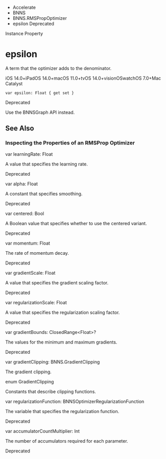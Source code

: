 

- Accelerate
- BNNS
- BNNS.RMSPropOptimizer
-  epsilon Deprecated

Instance Property

# epsilon

A term that the optimizer adds to the denominator.

iOS 14.0+iPadOS 14.0+macOS 11.0+tvOS 14.0+visionOSwatchOS 7.0+Mac Catalyst

``` source
var epsilon: Float { get set }
```

Deprecated

Use the BNNSGraph API instead.

## See Also

### Inspecting the Properties of an RMSProp Optimizer

var learningRate: Float

A value that specifies the learning rate.

Deprecated

var alpha: Float

A constant that specifies smoothing.

Deprecated

var centered: Bool

A Boolean value that specifies whether to use the centered variant.

Deprecated

var momentum: Float

The rate of momentum decay.

Deprecated

var gradientScale: Float

A value that specifies the gradient scaling factor.

Deprecated

var regularizationScale: Float

A value that specifies the regularization scaling factor.

Deprecated

var gradientBounds: ClosedRange&lt;Float>?

The values for the minimum and maximum gradients.

Deprecated

var gradientClipping: BNNS.GradientClipping

The gradient clipping.

enum GradientClipping

Constants that describe clipping functions.

var regularizationFunction: BNNSOptimizerRegularizationFunction

The variable that specifies the regularization function.

Deprecated

var accumulatorCountMultiplier: Int

The number of accumulators required for each parameter.

Deprecated

